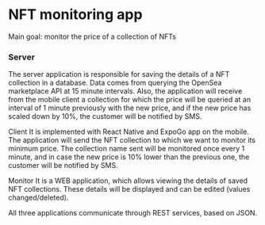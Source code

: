 # NFT monitoring app

Main goal: monitor the price of a collection of NFTs

<h3>Server</h3>
The server application is responsible for saving the details of a NFT collection in a database. Data comes from querying the OpenSea marketplace API at 15 minute intervals. Also, the application will receive from the mobile client a collection for which the price will be queried at an interval of 1 minute previously with the new price, and if the new price has scaled down by 10%, the customer will be notified by SMS.

Client
It is implemented with React Native and ExpoGo app on the mobile. The application will send the NFT collection to which we want to monitor its minimum price. The collection name sent will be monitored once every 1 minute, and in case the new price is 10% lower than the previous one, the customer will be notified by SMS.

Monitor
It is a WEB application, which allows viewing the details of saved NFT collections. These details will be displayed and can be edited (values changed/deleted).


All three applications communicate through REST services, based on JSON.
